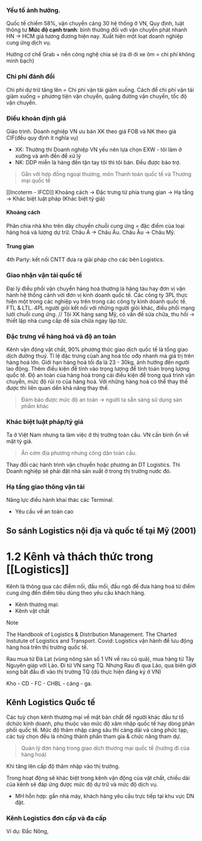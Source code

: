 ### Yếu tố ảnh hưởng.
Quốc tế chiếm 58%, vận chuyển cảng 30 hệ thống ở VN, 
Quy định, luật thông tư
**Mức độ cạnh tranh**: bình thường đối với vận chuyển phát nhanh HN -> HCM giá tương đương hiện nay. Xuất hiện một loạt doanh nghiệp cung ứng dịch vụ. 

Hưởng cơ chế Grab + nền công nghệ chia sẻ (ra ới ới xe ôm = chi phí không minh bạch)
### Chi phí đánh đổi
Chi phí dự trữ tăng lên = Chi phí vận tải giảm xuống. 
Cách để chi phí vận tải giảm xuống = phương tiện vận chuyển, quãng đường vận chuyển, tốc độ vận chuyển. 
### Điều khoản định giá 
Giáo trình.
Doanh nghiệp VN ưu bán XK theo giá FOB và NK theo giá CIF(đều quy định ít nghĩa vụ) 
- XK: Thường thì Doanh nghiệp VN yếu nên lựa chọn EXW - tôi làm ở xưởng và anh đến để xử lý
- NK: DDP miễn là hàng đến tận tay tôi thì tôi bán. Đều được bảo trợ.
> Gắn với hợp đồng ngoại thương, môn Thanh toán quốc tế và Thương mại quốc tế

[[Incoterm - IFCD]] 
Khoảng cách -> Đặc trưng từ phía trung gian -> Hạ tầng -> Khác biệt luật pháp (Khác biệt tỷ giá)
#### Khoảng cách 
Phân chia nhà kho trên dây chuyền chuỗi cung ứng = đặc điểm của loại hàng hoá và lượng dự trữ. 
Châu Á -> Châu Âu. Châu Âu -> Châu Mỹ.
#### Trung gian
4th Party: kết nối CNTT đưa ra giải pháp cho các bên Logistics. 

### Giao nhận vận tải quốc tế
Đại lý điều phối vận chuyển hàng hoá thường là hãng tàu hay đơn vị vận hành hệ thống cảnh với đơn vị kinh doanh quốc tế. Các công ty 3PL thực hiện một trong các nghiệp vụ trên trong các công ty kinh doanh quốc tế. FTL & LTL. 
4PL người giỏi kết nối với những người giỏi khác, điều phối mạng lưới chuỗi cung ứng. 
// Tôi XK hàng sang Mỹ, có vấn đề sửa chữa, thu hồi -> thiết lập nhà cung cấp để sửa chữa ngay lập tức.
### Đặc trưng về hàng hoá và độ an toàn
Kênh vận động vật chất, 90% phương thức giao dịch quốc tế là tổng giao dịch đường thuỷ. Tỉ lệ đặc trưng củah àng hoá tốc ođọ nhanh mà giá trị trên hàng hoá lớn. 
Giới hạn hàng hoá tối đa là 23 - 30kg, ảnh hưởng đến người lao động.
Thêm điều kiện để tính vào trọng lượng để tính toán trọng lượng quốc tế. 
Độ an toàn của hàng hoá trong cái điều kiện để trong quá trình vận chuyển, mức độ rủi ro của hàng hoá. Với những hàng hoá có thể thay thế được thì liên quan dến khả năng thay thế.
>Đảm bảo được mức độ an toàn -> người ta sẵn sàng sử dụng sản phẩm khác

### Khác biệt luật pháp/tỷ giá 
Ta ở Việt Nam nhưng ta làm việc ở thị trường toàn cầu. VN cần bình ổn về mặt tỷ giá.
> Ăn cơm địa phương nhưng công dân toàn cầu. 

Thay đổi các hành trình vận chuyển hoặc phương án DT Logistics. Thì Doanh nghiệp sẽ phải đặt nhà sản xuất ở trong thị trường nước đó. 

### Hạ tầng giao thông vận tải
Năng lực điều hành khai thác các Terminal. 
- Yêu cầu về an toàn cao 
## So sánh Logistics nội địa và quốc tế tại Mỹ (2001)

# 1.2 Kênh và thách thức trong [[Logistics]]
Kênh là thông qua các điểm nối, đầu mối, đầu ngõ để đưa hàng hoá từ điểm cung ứng đến điểm tiêu dùng theo yêu cầu khách hàng.
- Kênh thương mại: 
- Kênh vật chất
>[!note]
>The Handbook of Logistics & Distribution Management. The Charted Instutute of Logistics and Transport.
Covid: Logistics vận hành để lưu động hàng hoá trên thị trường quốc tế.

Rau mua từ Đà Lạt (vùng nông sản số 1 VN về rau củ quả), mua hàng từ Tây Nguyên giáp với Lào. Đi từ VN sang TQ.
Nhưng Rau đi qua Lào, qua biên giới xong bắt đầu đi vào thị trường TQ (dù thực hiện đăng ký ở VN)

Kho - CD - FC - CHBL - cảng - ga.
## Kênh Logistics Quốc tế
Các tuỳ chọn kênh thương mại về mặt bản chất để người khác đầu tư tổ dchức kinh doanh, phụ thuộc vào mức độ xâm nhập quốc tế hay dòng phân phối quốc tế. Mức độ thâm nhập càng sâu thì càng dài và càng phức tạp, các tuỳ chọn đều là những thành phần tham gia & chức năng tham dự. 
> Quản lý đơn hàng trong giao dịch thương mại quốc tế (hướng đi của hàng hoá)

Khi tăng lên cấp độ thâm nhập vào thị trường. 

Trong hoạt động sẽ khác biệt trong kênh vận động của vật chất, chiều dài của kênh sẽ đáp ứng được mức độ dự trữ và mức độ dịch vụ.
- MH hỗn hợp: gần nhà máy, khách hàng yêu cầu trực tiếp tại khu vực DN đặt. 
### Kênh Logistics đơn cấp và đa cấp
Ví dụ: Đắc Nông,